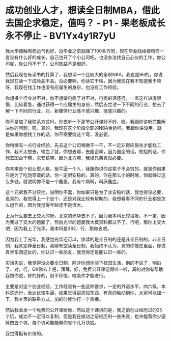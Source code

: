 # 成功创业人才，想读全日制MBA，借此去国企求稳定，值吗？ - P1 - 果老板成长永不停止 - BV1Yx4y1R7yU

我大学接触电商运气也好，没毕业之前就赚了100多万吧，现在毕业陆续做电商一直没有什么好的成长，自己也开了个小公司吧，也没办法找自己心仪的工作，你公司呢，你公司不干了，公司效益不是很好。

然后我现在有读书的打算了，我想读一个比较大的全职NBA，我也是96的，你说我现在读一下成险高不高，没必要啊，你读它干啥，因为我现在我不知道我干嘛呀，我现在找工作也没有应届生的身份，也没有工作经验。

你想换个行业对不对，你不想做电商了对不对，电商的话还行，一直这样进度很慢，比较着急，通过获得一个应届生的身份，然后去尝试一下不同的行业，想去了解一下不同的行业，对，新媒体行业感不感兴趣，挺感兴趣的。

你不是加了我联系方式吗，你去听一下那节公开课好不好，嗯，我跟你讲听完能解决你的问题，嗯，真的，我现在这个阶段全职的NBA合适吗，我跟你讲没用，就是如果你想找工作的话，你不需要绕这个弯，没必要。

你稍微有一点行业经验，先去这个公司稍微干一干，不一定非得应届生才能找工作，我不太想去，输血了就，你想去哪，去国企嘛，因为国企的话，校招的话，你想去国企干嘛，求安稳嘛，因为北方嘛，我操兄弟真没必要。

你本来是个创业型人格，挺牛逼一个人，我跟你讲你这辈子不会穷的，就是你如果只是为了吃饱穿暖的话，你一定很安稳的，真的，你在那么小的时候，你就赚过这么多钱，就说明你不是一个蠢蛋，我有个病啊，叫厌蠢症。

这个兄弟我不讨厌他，说明你不蠢，你如果只是为了求安稳的话，我觉得没必要，说真的，我觉得上一个这个，还是对我比较有帮助的，我想看看不同的行业都是怎么运作的，因为我觉得年龄还不是很大。

上为什么要去上交大的呀，北京的光华去不了，因为我本科比较垃圾，不一定，因为我过了交大的题面了，然后光华的题面我大概资料都过不了，行吧，那你上交大吧，因为我上了光华，我本科是362，行，那你去吧。

因为我上了光华，我感觉光华还可以，你读的是全日制的还是非全日制的，非全日制，我肯定非全日制，我哪有空读全日制，我始终不认为，真的你能在里面，你说真学东西这扯的，你认识一些朋友，我觉得还是能认识一些的。

实话实说，我觉得没必要全日制，除非你想体验下校园生活，别的不说了，明白了，对，行，OK你去上吧，拜拜，好，免费公开课记得听一听，真的对你有帮助我跟你说，好的好的，别不珍惜，啥条件才能进行。

主要是对这个创业经验，工作经验有一些这种要求，一定的外语水平，四六级，本科这还行，表达比较牛逼，如果觉得讲这段东西，有真的触动到你，大家可以加一下，我主页的联系方式，加的时候你打一个直播。

然后我会发一个免费的公开课给你，然后这个课讲的是，我之前创业经历过的25个坑，成功不一定可以复制，但是我在成功之前经历的一些失败，也许能帮你少逼掉四五个坑，每个坑可能能帮你省个几万块钱。

我觉得挺有价值的。